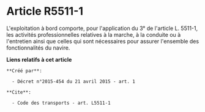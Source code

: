 # Article R5511-1

L'exploitation à bord comporte, pour l'application du 3° de l'article L. 5511-1, les activités professionnelles relatives à
la marche, à la conduite ou à l'entretien ainsi que celles qui sont nécessaires pour assurer l'ensemble des fonctionnalités
du navire.

**Liens relatifs à cet article**

	**Créé par**:

	  - Décret n°2015-454 du 21 avril 2015 - art. 1

	**Cite**:

	  - Code des transports - art. L5511-1
